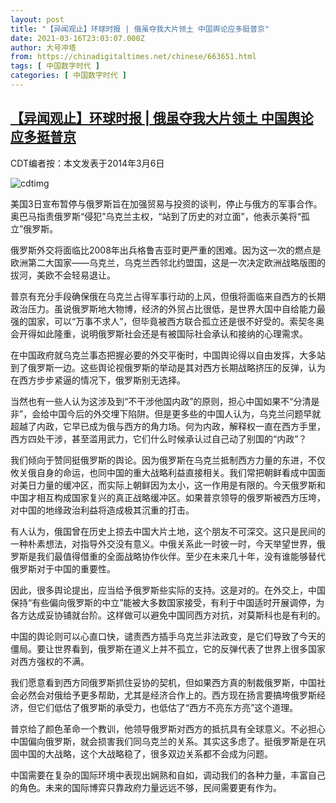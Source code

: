 ```yaml
---
layout: post
title: "【异闻观止】环球时报 | 俄虽夺我大片领土 中国舆论应多挺普京"
date: 2021-03-16T23:03:07.000Z
author: 大号冲塔
from: https://chinadigitaltimes.net/chinese/663651.html
tags: [ 中国数字时代 ]
categories: [ 中国数字时代 ]
---
```

<!--1615935787000-->
[【异闻观止】环球时报 | 俄虽夺我大片领土 中国舆论应多挺普京](https://chinadigitaltimes.net/chinese/663651.html)
------

<div>
<p>CDT编者按：本文发表于2014年3月6日</p><p><img src="https://chinadigitaltimes.net/chinese/files/2021/03/普京.jpg" alt="cdtimg" /></p><p>美国3日宣布暂停与俄罗斯旨在加强贸易与投资的谈判，停止与俄方的军事合作。奥巴马指责俄罗斯“侵犯”乌克兰主权，“站到了历史的对立面”，他表示美将“孤立”俄罗斯。</p><p>俄罗斯外交将面临比2008年出兵格鲁吉亚时更严重的困难。因为这一次的燃点是欧洲第二大国家——乌克兰，乌克兰西邻北约盟国，这是一次决定欧洲战略版图的拔河，美欧不会轻易退让。</p><p>普京有充分手段确保俄在乌克兰占得军事行动的上风，但俄将面临来自西方的长期政治压力。虽说俄罗斯地大物博，经济的外贸占比很低，是世界大国中自给能力最强的国家，可以“万事不求人”，但毕竟被西方联合孤立还是很不好受的。索契冬奥会开得如此隆重，说明俄罗斯社会还是有被国际社会承认和接纳的心理需求。</p><p>在中国政府就乌克兰事态把握必要的外交平衡时，中国舆论得以自由发挥，大多站到了俄罗斯一边。这些舆论视俄罗斯的举动是其对西方长期战略挤压的反弹，认为在西方步步紧逼的情况下，俄罗斯别无选择。</p><p>当然也有一些人认为这涉及到“不干涉他国内政”的原则，担心中国如果不“分清是非”，会给中国今后的外交埋下陷阱。但是更多些的中国人认为，乌克兰问题早就超越了内政，它早已成为俄与西方的角力场。何为内政，解释权一直在西方手里，西方四处干涉，甚至滥用武力，它们什么时候承认过自己动了别国的“内政”？</p><p>我们倾向于赞同挺俄罗斯的舆论。因为俄罗斯在乌克兰抵制西方力量的东进，不仅攸关俄自身的命运，也同中国的重大战略利益直接相关。我们常把朝鲜看成中国面对美日力量的缓冲区，而实际上朝鲜因为太小，这一作用是有限的。今天俄罗斯和中国才相互构成国家复兴的真正战略缓冲区。如果普京领导的俄罗斯被西方压垮，对中国的地缘政治利益将造成极其沉重的打击。</p><p>有人认为，俄国曾在历史上掠去中国大片土地，这个朋友不可深交。这只是民间的一种朴素想法，对指导外交没有意义。中俄关系此一时彼一时，今天举望世界，俄罗斯是我们最值得借重的全面战略协作伙伴。至少在未来几十年，没有谁能够替代俄罗斯对于中国的重要性。</p><p>因此，很多舆论提出，应当给予俄罗斯些实际的支持。这是对的。在外交上，中国保持“有些偏向俄罗斯的中立”能被大多数国家接受，有利于中国适时开展调停，为各方达成妥协铺就台阶。这样做可以避免中国同西方对抗，对莫斯科也是有利的。</p><p>中国的舆论则可以心直口快，谴责西方插手乌克兰非法政变，是它们导致了今天的僵局。要让世界看到，俄罗斯在道义上并不孤立，它的反弹代表了世界上很多国家对西方强权的不满。</p><p>我们愿意看到西方同俄罗斯抓住妥协的契机，但如果西方真的制裁俄罗斯，中国社会必然会对俄给予更多帮助，尤其是经济合作上的。西方现在扬言要搞垮俄罗斯经济，但它们低估了俄罗斯的承受力，也低估了“西方不亮东方亮”这个道理。</p><p>普京给了颜色革命一个教训，他领导俄罗斯对西方的抵抗具有全球意义。不必担心中国偏向俄罗斯，就会损害我们同乌克兰的关系。其实这多虑了。挺俄罗斯是在巩固中国的大战略，这个大战略稳了，很多双边关系都不会成为问题。</p><p>中国需要在复杂的国际环境中表现出娴熟和自如，调动我们的各种力量，丰富自己的角色。未来的国际博弈只靠政府力量远远不够，民间需要更有作为。</p>
</div>
